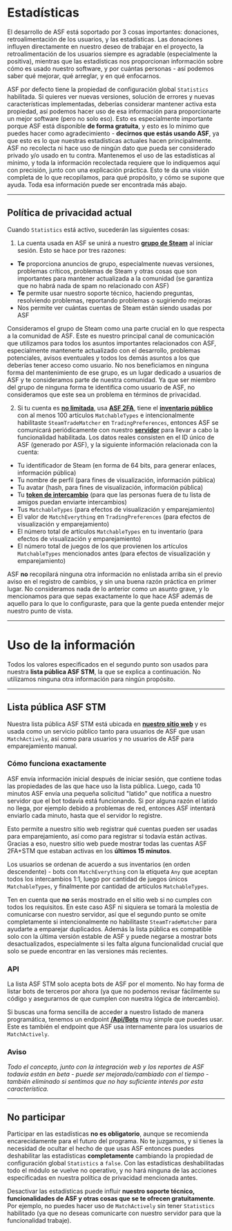 # Estadísticas

El desarrollo de ASF está soportado por 3 cosas importantes: donaciones, retroalimentación de los usuarios, y las estadísticas. Las donaciones influyen directamente en nuestro deseo de trabajar en el proyecto, la retroalimentación de los usuarios siempre es agradable (especialmente la positiva), mientras que las estadísticas nos proporcionan información sobre cómo es usado nuestro software, y por cuántas personas - así podemos saber qué mejorar, qué arreglar, y en qué enfocarnos.

ASF por defecto tiene la propiedad de configuración global `Statistics` habilitada. Si quieres ver nuevas versiones, solución de errores y nuevas características implementadas, deberías considerar mantener activa esta propiedad, así podemos hacer uso de esa información para proporcionarte un mejor software (pero no solo eso). Esto es especialmente importante porque ASF está disponible **de forma gratuita**, y esto es lo mínimo que puedes hacer como agradecimiento - **decirnos que estás usando ASF**, ya que esto es lo que nuestras estadísticas actuales hacen principalmente. ASF no recolecta ni hace uso de ningún dato que pueda ser considerado privado y/o usado en tu contra. Mantenemos el uso de las estadísticas al mínimo, y toda la información recolectada requiere que lo indiquemos aquí con precisión, junto con una explicación práctica. Esto te da una visión completa de lo que recopilamos, para qué propósito, y cómo se supone que ayuda. Toda esa información puede ser encontrada más abajo.

---

## Política de privacidad actual

Cuando `Statistics` está activo, sucederán las siguientes cosas:

1. La cuenta usada en ASF se unirá a nuestro **[grupo de Steam](https://steamcommunity.com/gid/103582791440160998)** al iniciar sesión. Esto se hace por tres razones:

* **Te** proporciona anuncios de grupo, especialmente nuevas versiones, problemas críticos, problemas de Steam y otras cosas que son importantes para mantener actualizada a la comunidad (se garantiza que no habrá nada de spam no relacionado con ASF)
* **Te** permite usar nuestro soporte técnico, haciendo preguntas, resolviendo problemas, reportando problemas o sugiriendo mejoras
* Nos permite ver cuántas cuentas de Steam están siendo usadas por ASF

Consideramos el grupo de Steam como una parte crucial en lo que respecta a la comunidad de ASF. Este es nuestro principal canal de comunicación que utilizamos para todos los asuntos importantes relacionados con ASF, especialmente mantenerte actualizado con el desarrollo, problemas potenciales, avisos eventuales y todos los demás asuntos a los que deberías tener acceso como usuario. No nos beneficiamos en ninguna forma del mantenimiento de ese grupo, es un lugar dedicado a usuarios de ASF y te consideramos parte de nuestra comunidad. Ya que ser miembro del grupo de ninguna forma te identifica como usuario de ASF, no consideramos que este sea un problema en términos de privacidad.

2. Si tu cuenta es **[no limitada](https://support.steampowered.com/kb_article.php?ref=3330-IAGK-7663)**, usa **[ASF 2FA](https://github.com/JustArchiNET/ArchiSteamFarm/wiki/Two-factor-authentication-es-ES#asf-2fa)**, tiene el **[inventario público](https://steamcommunity.com/my/edit/settings)** con al menos 100 artículos `MatchableTypes` e intencionalmente habilitaste `SteamTradeMatcher` en `TradingPreferences`, entonces ASF se comunicará periódicamente con nuestro **[servidor](https://asf.justarchi.net)** para llevar a cabo la funcionalidad habilitada. Los datos reales consisten en el ID único de ASF (generado por ASF), y la siguiente información relacionada con la cuenta:

* Tu identificador de Steam (en forma de 64 bits, para generar enlaces, información pública)
* Tu nombre de perfil (para fines de visualización, información pública)
* Tu avatar (hash, para fines de visualización, información pública)
* Tu **[token de intercambio](https://steamcommunity.com/my/tradeoffers/privacy)** (para que las personas fuera de tu lista de amigos puedan enviarte intercambios)
* Tus `MatchableTypes` (para efectos de visualización y emparejamiento)
* El valor de `MatchEverything` en `TradingPreferences` (para efectos de visualización y emparejamiento)
* El número total de artículos `MatchableTypes` en tu inventario (para efectos de visualización y emparejamiento)
* El número total de juegos de los que provienen los artículos `MatchableTypes` mencionados antes (para efectos de visualización y emparejamiento)

ASF **no** recopilará ninguna otra información no enlistada arriba sin el previo aviso en el registro de cambios, y sin una buena razón práctica en primer lugar. No consideramos nada de lo anterior como un asunto grave, y lo mencionamos para que sepas exactamente lo que hace ASF además de aquello para lo que lo configuraste, para que la gente pueda entender mejor nuestro punto de vista.

---

# Uso de la información

Todos los valores especificados en el segundo punto son usados para nuestra **lista pública ASF STM**, la que se explica a continuación. No utilizamos ninguna otra información para ningún propósito.

---

## Lista pública ASF STM

Nuestra lista pública ASF STM está ubicada en **[nuestro sitio web](https://asf.justarchi.net/STM)** y es usada como un servicio público tanto para usuarios de ASF que usan `MatchActively`, así como para usuarios y no usuarios de ASF para emparejamiento manual.

### Cómo funciona exactamente

ASF envía información inicial después de iniciar sesión, que contiene todas las propiedades de las que hace uso la lista pública. Luego, cada 10 minutos ASF envía una pequeña solicitud "latido" que notifica a nuestro servidor que el bot todavía está funcionando. Si por alguna razón el latido no llega, por ejemplo debido a problemas de red, entonces ASF intentará enviarlo cada minuto, hasta que el servidor lo registre.

Esto permite a nuestro sitio web registrar qué cuentas pueden ser usadas para emparejamiento, así como para registrar si todavía están activas. Gracias a eso, nuestro sitio web puede mostrar todas las cuentas ASF 2FA+STM que estaban activas en los **últimos 15 minutos**.

Los usuarios se ordenan de acuerdo a sus inventarios (en orden descendente) - bots con `MatchEverything` con la etiqueta `Any` que aceptan todos los intercambios 1:1, luego por cantidad de juegos únicos `MatchableTypes`, y finalmente por cantidad de artículos `MatchableTypes`.

Ten en cuenta que **no** serás mostrado en el sitio web si no cumples con todos los requisitos. En este caso ASF ni siquiera se tomará la molestia de comunicarse con nuestro servidor, así que el segundo punto se omite completamente si intencionalmente no habilitaste `SteamTradeMatcher` para ayudarte a emparejar duplicados. Además la lista pública es compatible solo con la última versión estable de ASF y puede negarse a mostrar bots desactualizados, especialmente si les falta alguna funcionalidad crucial que solo se puede encontrar en las versiones más recientes.

### API

La lista ASF STM solo acepta bots de ASF por el momento. No hay forma de listar bots de terceros por ahora (ya que no podemos revisar fácilmente su código y asegurarnos de que cumplen con nuestra lógica de intercambio).

Si buscas una forma sencilla de acceder a nuestro listado de manera programática, tenemos un endpoint **[/Api/Bots](https://asf.justarchi.net/Api/Bots)** muy simple que puedes usar. Este es también el endpoint que ASF usa internamente para los usuarios de `MatchActively`.

### Aviso

*Todo el concepto, junto con la integración web y los reportes de ASF todavía están en beta - puede ser mejorado/cambiado con el tiempo - también eliminado si sentimos que no hay suficiente interés por esta característica.*

---

## No participar

Participar en las estadísticas **no es obligatorio**, aunque se recomienda encarecidamente para el futuro del programa. No te juzgamos, y si tienes la necesidad de ocultar el hecho de que usas ASF entonces puedes deshabilitar las estadísticas **completamente** cambiando la propiedad de configuración global `Statistics` a `false`. Con las estadísticas deshabilitadas todo el módulo se vuelve no operativo, y no hará ninguna de las acciones especificadas en nuestra política de privacidad mencionada antes.

Desactivar las estadísticas puede influir **nuestro soporte técnico, funcionalidades de ASF y otras cosas que se te ofrecen gratuitamente**. Por ejemplo, no puedes hacer uso de `MatchActively` sin tener `Statistics` habilitado (ya que no deseas comunicarte con nuestro servidor para que la funcionalidad trabaje).